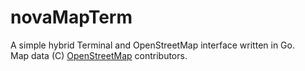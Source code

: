 # novaMapTerm
A simple hybrid Terminal and OpenStreetMap interface written in Go.  
Map data (C) [OpenStreetMap](https://www.openstreetmap.org/copyright) contributors.
